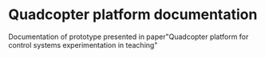 # Quadcopter platform documentation
 Documentation of prototype presented in paper"Quadcopter platform for control systems experimentation in teaching"
